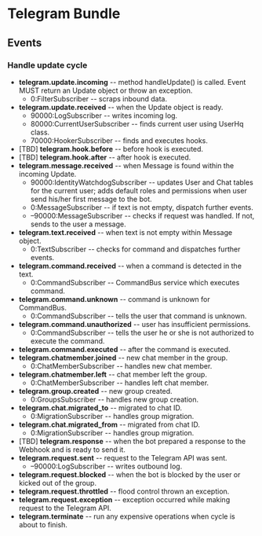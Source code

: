 # Telegram Bundle
## Events
### Handle update cycle
  * **telegram.update.incoming** -- method handleUpdate() is called. 
  Event MUST return an Update object or throw an exception.
    * 0:FilterSubscriber -- scraps inbound data.
  * **telegram.update.received** -- when the Update object is ready.
    * 90000:LogSubscriber -- writes incoming log.
    * 80000:CurrentUserSubscriber -- finds current user using 
    UserHq class.
    * 70000:HookerSubscriber -- finds and executes hooks.
  * [TBD] **telegram.hook.before** -- before hook is executed.
  * [TBD] **telegram.hook.after** -- after hook is executed.
  * **telegram.message.received** -- when Message is found within the incoming Update.
    * 90000:IdentityWatchdogSubscriber -- updates User and Chat tables for the current user;
    adds default roles and permissions when user send his/her first message to the bot.
    * 0:MessageSubscriber -- if text is not empty, dispatch further events.
    * –90000:MessageSubscriber -- checks if request was handled. If not, sends to the user a message.
  * **telegram.text.received** -- when text is not empty within Message object.
    * 0:TextSubscriber -- checks for command and dispatches further events. 
  * **telegram.command.received** -- when a command is detected in the text.
    * 0:CommandSubscriber -- CommandBus service which executes command.
  * **telegram.command.unknown** -- command is unknown for CommandBus.
    * 0:CommandSubscriber -- tells the user that command is unknown.
  * **telegram.command.unauthorized** -- user has insufficient permissions.
    * 0:CommandSubscriber -- tells the user he or she is not authorized to execute the command.
  * **telegram.command.executed** -- after the command is executed.
  * **telegram.chatmember.joined** -- new chat member in the group.
    * 0:ChatMemberSubscriber -- handles new chat member.
  * **telegram.chatmember.left** -- chat member left the group.
    * 0:ChatMemberSubscriber -- handles left chat member.
  * **telegram.group.created** -- new group created.
    * 0:GroupsSubscriber -- handles new group creation.
  * **telegram.chat.migrated_to** -- migrated to chat ID.
    * 0:MigrationSubscriber -- handles group migration.
  * **telegram.chat.migrated_from** -- migrated from chat ID.
    * 0:MigrationSubscriber -- handles group migration.
  * [TBD] **telegram.response** -- when the bot prepared a response to the Webhook and is ready to send it.
  * **telegram.request.sent** -- request to the Telegram API was sent.
     * –90000:LogSubscriber -- writes outbound log.
  * **telegram.request.blocked** -- when the bot is blocked by the user or kicked out of the group.
  * **telegram.request.throttled** -- flood control thrown an exception.
  * **telegram.request.exception** -- exception occurred while making request to the Telegram API.
  * **telegram.terminate** -- run any expensive operations when cycle is about to finish.
    
    